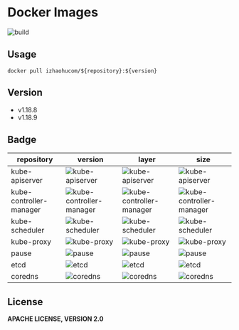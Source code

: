 # Docker Images

![build](https://img.shields.io/github/workflow/status/izhaohu/docker-image/build/k8s?style=for-the-badge)

## Usage

```
docker pull izhaohucom/${repository}:${version}
```

## Version

- v1.18.8
- v1.18.9

## Badge

| repository              | version                                                                                                            | layer                                                                                                                        | size                                                                                                                        |
| ----------------------- | ------------------------------------------------------------------------------------------------------------------ | ---------------------------------------------------------------------------------------------------------------------------- | --------------------------------------------------------------------------------------------------------------------------- |
| kube-apiserver          | ![kube-apiserver](https://img.shields.io/docker/v/izhaohucom/kube-apiserver?style=for-the-badge)                   | ![kube-apiserver](https://img.shields.io/microbadger/layers/izhaohucom/kube-apiserver?style=for-the-badge)                   | ![kube-apiserver](https://img.shields.io/docker/image-size/izhaohucom/kube-apiserver?style=for-the-badge)                   |
| kube-controller-manager | ![kube-controller-manager](https://img.shields.io/docker/v/izhaohucom/kube-controller-manager?style=for-the-badge) | ![kube-controller-manager](https://img.shields.io/microbadger/layers/izhaohucom/kube-controller-manager?style=for-the-badge) | ![kube-controller-manager](https://img.shields.io/docker/image-size/izhaohucom/kube-controller-manager?style=for-the-badge) |
| kube-scheduler          | ![kube-scheduler](https://img.shields.io/docker/v/izhaohucom/kube-scheduler?style=for-the-badge)                   | ![kube-scheduler](https://img.shields.io/microbadger/layers/izhaohucom/kube-scheduler?style=for-the-badge)                   | ![kube-scheduler](https://img.shields.io/docker/image-size/izhaohucom/kube-scheduler?style=for-the-badge)                   |
| kube-proxy              | ![kube-proxy](https://img.shields.io/docker/v/izhaohucom/kube-proxy?style=for-the-badge)                           | ![kube-proxy](https://img.shields.io/microbadger/layers/izhaohucom/kube-proxy?style=for-the-badge)                           | ![kube-proxy](https://img.shields.io/docker/image-size/izhaohucom/kube-proxy?style=for-the-badge)                           |
| pause                   | ![pause](https://img.shields.io/docker/v/izhaohucom/pause?style=for-the-badge)                                     | ![pause](https://img.shields.io/microbadger/layers/izhaohucom/pause?style=for-the-badge)                                     | ![pause](https://img.shields.io/docker/image-size/izhaohucom/pause?style=for-the-badge)                                     |
| etcd                    | ![etcd](https://img.shields.io/docker/v/izhaohucom/etcd?style=for-the-badge)                                       | ![etcd](https://img.shields.io/microbadger/layers/izhaohucom/etcd?style=for-the-badge)                                       | ![etcd](https://img.shields.io/docker/image-size/izhaohucom/etcd?style=for-the-badge)                                       |
| coredns                 | ![coredns](https://img.shields.io/docker/v/izhaohucom/coredns?style=for-the-badge)                                 | ![coredns](https://img.shields.io/microbadger/layers/izhaohucom/coredns?style=for-the-badge)                                 | ![coredns](https://img.shields.io/docker/image-size/izhaohucom/coredns?style=for-the-badge)                                 |

## License

**APACHE LICENSE, VERSION 2.0**
